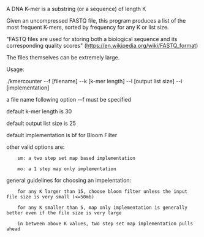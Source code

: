 A DNA K-mer is a substring (or a sequence) of length K

Given an uncompressed FASTQ file, this program produces a list of the most frequent K-mers, sorted by frequency for any K or list size.

"FASTQ files are used for storing both a biological sequence and its corresponding quality scores"
(https://en.wikipedia.org/wiki/FASTQ_format)

The files themselves can be extremely large.

Usage:

./kmercounter --f [filename] --k [k-mer length] --l [output list size] --i [implementation]

a file name following option --f must be specified

default k-mer length is 30

default output list size is 25

default implementation is bf for Bloom Filter

other valid options are:

		sm: a two step set map based implementation
	
		mo: a 1 step map only implementation
  
general guidelines for choosing an impelentation:

		for any K larger than 15, choose bloom filter unless the input file size is very small (<=50mb)
		
		for any K smaller than 5, map only implementation is generally better even if the file size is very large
		
		in between above K values, two step set map implementation pulls ahead
  


